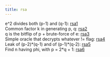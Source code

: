 ```yaml
---
title: rsa
---
```

e^2 divides both (p-1) and (q-1): [rsa1](rsa1)  
Common factor k in generating p, q: [rsa2](rsa2)  
q is the bitflip of p + brute-force of e: [rsa3](rsa3)  
Simple oracle that decrypts whatever != flag: [rsa4](rsa4)  
Leak of (p-2)\*(q-1) and of (p-1)\*(q-2): [rsa5](rsa5)  
Find n having phi, with p = 2*q + 1: [rsa6](rsa6)  